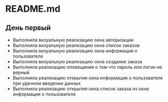 # README.md #

## День первый ##

* Выполнила визуальную реализацию окна авторизации
* Выполнила визуальную реализацию окна список заказов
* Выполнила визуальную реализацию окна информация о пользователе
* Выполнила визуальную реализацию окна создание заказа
* Выполнила реализацию оповещения о том что пароль или логин не верный
* Выполнила реализацию открытия окна информация о пользователе при удачном введении данных
* Выполнила реализацию открытия окна список заказа из окна информация о пользователе
